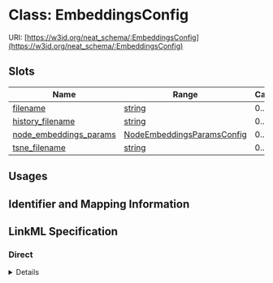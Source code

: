 # Class: EmbeddingsConfig




URI: [https://w3id.org/neat_schema/:EmbeddingsConfig](https://w3id.org/neat_schema/:EmbeddingsConfig)



<!-- no inheritance hierarchy -->



## Slots

| Name | Range | Cardinality | Description  | Info |
| ---  | --- | --- | --- | --- |
| [filename](filename.md) | [string](string.md) | 0..1 | None  | . |
| [history_filename](history_filename.md) | [string](string.md) | 0..1 | None  | . |
| [node_embeddings_params](node_embeddings_params.md) | [NodeEmbeddingsParamsConfig](NodeEmbeddingsParamsConfig.md) | 0..1 | None  | . |
| [tsne_filename](tsne_filename.md) | [string](string.md) | 0..1 | None  | . |


## Usages



## Identifier and Mapping Information









## LinkML Specification

<!-- TODO: investigate https://stackoverflow.com/questions/37606292/how-to-create-tabbed-code-blocks-in-mkdocs-or-sphinx -->

### Direct

<details>
```yaml
name: EmbeddingsConfig
from_schema: https://w3id.org/neat_schema
attributes:
  filename:
    name: filename
    from_schema: https://w3id.org/neat_schema
  history_filename:
    name: history_filename
    from_schema: https://w3id.org/neat_schema
  node_embeddings_params:
    name: node_embeddings_params
    from_schema: https://w3id.org/neat_schema
    range: NodeEmbeddingsParamsConfig
  tsne_filename:
    name: tsne_filename
    from_schema: https://w3id.org/neat_schema

```
</details>

### Induced

<details>
```yaml
name: EmbeddingsConfig
from_schema: https://w3id.org/neat_schema
attributes:
  filename:
    name: filename
    from_schema: https://w3id.org/neat_schema
    alias: filename
    owner: EmbeddingsConfig
    range: string
  history_filename:
    name: history_filename
    from_schema: https://w3id.org/neat_schema
    alias: history_filename
    owner: EmbeddingsConfig
    range: string
  node_embeddings_params:
    name: node_embeddings_params
    from_schema: https://w3id.org/neat_schema
    alias: node_embeddings_params
    owner: EmbeddingsConfig
    range: NodeEmbeddingsParamsConfig
  tsne_filename:
    name: tsne_filename
    from_schema: https://w3id.org/neat_schema
    alias: tsne_filename
    owner: EmbeddingsConfig
    range: string

```
</details>
